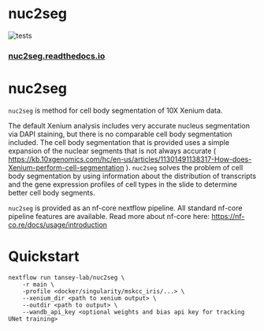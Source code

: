 # nuc2seg

![tests](https://github.com/tansey-lab/nuc2seg/actions/workflows/python-unittest.yml/badge.svg)

### [nuc2seg.readthedocs.io](https://nuc2seg.readthedocs.io/en/latest/)

# nuc2seg

`nuc2seg` is method for cell body segmentation of 10X Xenium data.

The default Xenium analysis includes very accurate nucleus segmentation via DAPI staining,
but there is no comparable cell body segmentation included. The cell body segmentation
that is provided uses a simple expansion of the nuclear segments that is not always accurate (
https://kb.10xgenomics.com/hc/en-us/articles/11301491138317-How-does-Xenium-perform-cell-segmentation ).
`nuc2seg` solves the problem of cell body segmentation by using information about the distribution
of transcripts and the gene expression profiles of cell types in the slide to determine better cell body segments.

`nuc2seg` is provided as an nf-core nextflow pipeline. All standard nf-core pipeline features are available.
Read more about nf-core here: https://nf-co.re/docs/usage/introduction


# Quickstart

```
nextflow run tansey-lab/nuc2seg \
    -r main \
    -profile <docker/singularity/mskcc_iris/...> \
    --xenium_dir <path to xenium output> \
    --outdir <path to output> \
    --wandb_api_key <optional weights and bias api key for tracking UNet training>
```
